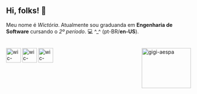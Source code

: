 ## Hi, folks! 👋

Meu nome é _Wictória_. Atualmente sou graduanda em **Engenharia de Software** cursando o _2º período_. 💻 ^_^ (pt-BR/**en-US**).

<div style="display: inline_block"><br>
<img align="center" alt="wic-python" height="40" width="40" src="https://cdn.jsdelivr.net/gh/devicons/devicon@latest/icons/python/python-original.svg" />
<img align="center" alt="wic-html" height="40" width="40" src="https://cdn.jsdelivr.net/gh/devicons/devicon@latest/icons/html5/html5-original.svg" />
<img align="center" alt="wic-css" height="40" width="40" src="https://cdn.jsdelivr.net/gh/devicons/devicon@latest/icons/css3/css3-original.svg" />    
<img align="right" height="110" width="134" alt="gigi-aespa" src="https://cdn.discordapp.com/attachments/670798997639921706/1291521656191451176/tumblr_d3ab2ab65c2034d18ae7d6990b54d24e_78ea8959_400.gif?ex=670066c6&is=66ff1546&hm=7e669d1d75768f714728d5eb26f060143e999c17826d0ef5f2c57b7c96df4085&"
</div>

